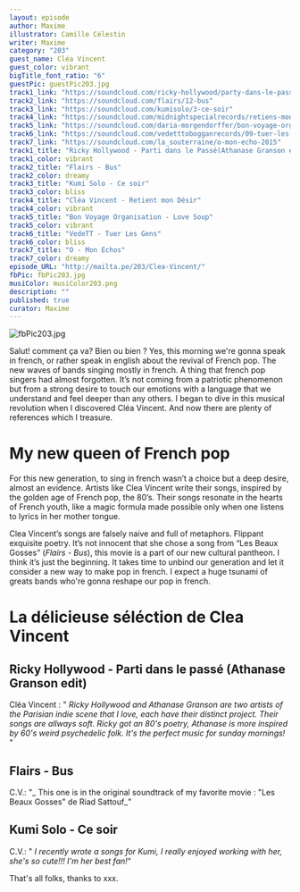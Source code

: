 ```yaml
---
layout: episode
author: Maxime
illustrator: Camille Célestin
writer: Maxime
category: "203"
guest_name: Cléa Vincent
guest_color: vibrant
bigTitle_font_ratio: "6"
guestPic: guestPic203.jpg
track1_link: "https://soundcloud.com/ricky-hollywood/party-dans-le-passeathanase-digital-reggae-mix"
track2_link: "https://soundcloud.com/flairs/12-bus"
track3_link: "https://soundcloud.com/kumisolo/3-ce-soir"
track4_link: "https://soundcloud.com/midnightspecialrecords/retiens-mon-d-sir?in=midnightspecialrecords/sets/cl-a-vincent-non-mais-oui"
track5_link: "https://soundcloud.com/daria-morgendorffer/bon-voyage-organisation-love-soup"
track6_link: "https://soundcloud.com/vedetttobogganrecords/09-tuer-les-gens"
track7_link: "https://soundcloud.com/la_souterraine/o-mon-echo-2015"
track1_title: "Ricky Hollywood - Parti dans le Passé(Athanase Granson edit)"
track1_color: vibrant
track2_title: "Flairs - Bus"
track2_color: dreamy
track3_title: "Kumi Solo - Ce soir"
track3_color: bliss
track4_title: "Cléa Vincent - Retient mon Désir"
track4_color: vibrant
track5_title: "Bon Voyage Organisation - Love Soup"
track5_color: vibrant
track6_title: "VedeTT - Tuer Les Gens"
track6_color: bliss
track7_title: "O - Mon Echos"
track7_color: dreamy
episode_URL: "http://mailta.pe/203/Clea-Vincent/"
fbPic: fbPic203.jpg
musiColor: musiColor203.png
description: ""
published: true
curator: Maxime
---
```


![fbPic203.jpg]({{site.baseurl}}/img/fbPic203.jpg)
<p id="introduction">Salut! comment ça va? Bien ou bien ? Yes, this morning we're gonna speak in french, or rather speak in english about the revival of French pop. The new waves of bands singing mostly in french. A thing that french pop singers had almost forgotten. It’s not coming from a patriotic phenomenon but from a strong desire to touch our emotions with a language that we understand and feel deeper than any others. I began to dive in this musical revolution when I discovered Cléa Vincent. And now there are plenty of references which I treasure. </p>

# My new queen of French pop

For this new generation, to sing in french wasn’t a choice but a deep desire, almost an evidence. Artists like Clea Vincent write their songs, inspired by the golden age of French pop, the 80’s. Their songs resonate in the hearts of French youth, like a magic formula made possible only when one listens to lyrics in her mother tongue.

Clea Vincent’s songs are falsely naive and full of metaphors. Flippant exquisite poetry. It’s not innocent that she chose a song from “Les Beaux Gosses” (_Flairs - Bus_), this movie is a part of our new cultural pantheon. I think it’s just the beginning. It takes time to unbind our generation and let it consider a new way to make pop in french. I expect a huge tsunami of greats bands who're gonna reshape our pop in french.


# La délicieuse séléction de Clea Vincent 
 
## Ricky Hollywood - Parti dans le passé (Athanase Granson edit)
Cléa Vincent : " _Ricky Hollywood and Athanase Granson are two artists of the Parisian indie scene that I love, each have their distinct project. Their songs are allways soft. Ricky got an 80's poetry, Athanase is more inspired by 60's weird psychedelic folk. It's the perfect music for sunday mornings!_ "

## Flairs - Bus
C.V.: "_ This one is in the original soundtrack of my favorite movie : "Les Beaux Gosses" de Riad Sattouf_"

## Kumi Solo - Ce soir
C.V.: " _I recently wrote a songs for Kumi, I really enjoyed working with her, she's so cute!!! I'm her best fan!_“
 
<p id="outroduction">
That's all folks, thanks to xxx.</p>
